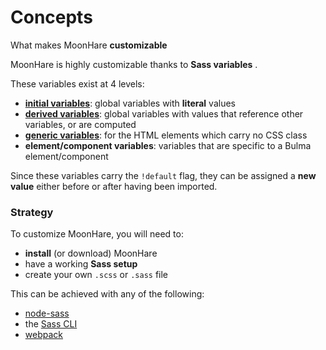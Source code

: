 # Concepts

What makes MoonHare  **customizable**

MoonHare is highly customizable thanks to  **Sass variables** .

These variables exist at 4 levels:

-   **[initial variables]()**: global variables with  **literal**  values
-   **[derived variables]()**: global variables with values that reference other variables, or are computed
-   **[generic variables]()**: for the HTML elements which carry no CSS class
-   **element/component variables**: variables that are specific to a Bulma element/component

Since these variables carry the  `!default`  flag, they can be assigned a  **new value**  either before or after having been imported.

### Strategy

To customize MoonHare, you will need to:

-   **install**  (or download) MoonHare
-   have a working  **Sass setup**
-   create your own  `.scss`  or  `.sass`  file

This can be achieved with any of the following:

-   [node-sass]()
-   the  [Sass CLI]()
-   [webpack]()
